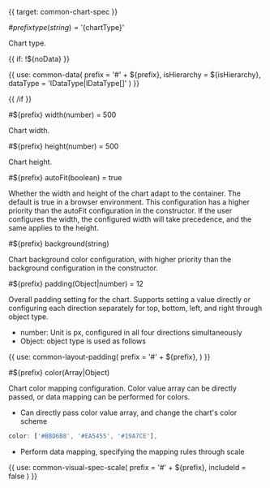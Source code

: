 {{ target: common-chart-spec }}

<!-- IChartSpec, used for common chart configuration -->

#${prefix} type(string) = '${chartType}'

Chart type.

{{ if: !${noData} }}

{{ use: common-data(
    prefix = '#' + ${prefix},
    isHierarchy = ${isHierarchy},
    dataType = 'IDataType|IDataType[]'
) }}

{{ /if }}

#${prefix} width(number) = 500

Chart width.

#${prefix} height(number) = 500

Chart height.

#${prefix} autoFit(boolean) = true

Whether the width and height of the chart adapt to the container. The default is true in a browser environment. This configuration has a higher priority than the autoFit configuration in the constructor. If the user configures the width, the configured width will take precedence, and the same applies to the height.

#${prefix} background(string)

Chart background color configuration, with higher priority than the background configuration in the constructor.

#${prefix} padding(Object|number) = 12

Overall padding setting for the chart. Supports setting a value directly or configuring each direction separately for top, bottom, left, and right through object type.

- number: Unit is px, configured in all four directions simultaneously
- Object: object type is used as follows

{{ use: common-layout-padding(
  prefix = '#' + ${prefix},
) }}

#${prefix} color(Array|Object)

Chart color mapping configuration. Color value array can be directly passed, or data mapping can be performed for colors.

- Can directly pass color value array, and change the chart's color scheme

```ts
color: ['#BBD6B8', '#EA5455', '#19A7CE'],
```

- Perform data mapping, specifying the mapping rules through scale

{{ use: common-visual-spec-scale(
    prefix = '#' + ${prefix},
    includeId = false
) }}
